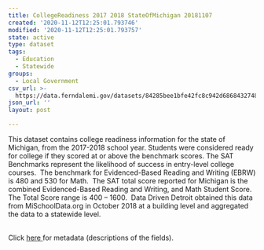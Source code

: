 ```yaml
---
title: CollegeReadiness 2017 2018 StateOfMichigan 20181107
created: '2020-11-12T12:25:01.793746'
modified: '2020-11-12T12:25:01.793757'
state: active
type: dataset
tags:
  - Education
  - Statewide
groups:
  - Local Government
csv_url: >-
  https://data.ferndalemi.gov/datasets/84285bee1bfe42fc8c942d6868432748_0.csv?outSR=%7B%22latestWkid%22%3A2898%2C%22wkid%22%3A2898%7D
json_url: ''
layout: post

---
```

This dataset contains college readiness information for the state of Michigan, from the 2017-2018 school year. Students were considered ready for college if they scored at or above the benchmark scores. The SAT Benchmarks represent the likelihood of success in entry-level college courses.  The benchmark for Evidenced-Based Reading and Writing (EBRW) is 480 and 530 for Math.  The SAT total score reported for Michigan is the combined Evidenced-Based Reading and Writing, and Math Student Score. The Total Score range is 400 – 1600.  Data Driven Detroit obtained this data from MiSchoolData.org in October 2018 at a building level and aggregated the data to a statewide level.<div><br /></div><div><div>Click <a href='https://datadrivendetroit.org/metadata/CollegeReadiness_20172018_StateOfMichigan_Metadata_20181108.xlsx' target='_blank'>here </a>for metadata (descriptions of the fields).</div></div><div><br /></div>
